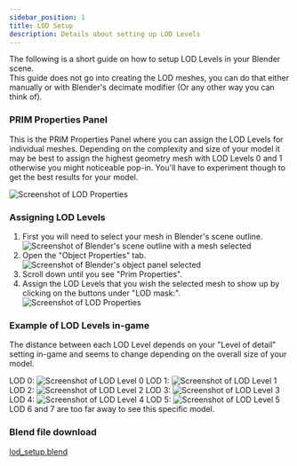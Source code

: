 ```yaml
---
sidebar_position: 1
title: LOD Setup
description: Details about setting up LOD Levels
---
```


The following is a short guide on how to setup LOD Levels in your Blender scene.<br />
This guide does not go into creating the LOD meshes, you can do that either manually or with Blender's decimate modifier (Or any other way you can think of).

### PRIM Properties Panel

This is the PRIM Properties Panel where you can assign the LOD Levels for individual meshes. Depending on the complexity and size of your model it may be best to assign the highest geometry mesh with LOD Levels 0 and 1 otherwise you might noticeable pop-in. You'll have to experiment though to get the best results for your model.

![Screenshot of LOD Properties](pathname:///media/blender/tutorials/lod_setup/lod_properties.png)

### Assigning LOD Levels

1. First you will need to select your mesh in Blender's scene outline.<br />
   ![Screenshot of Blender's scene outline with a mesh selected](pathname:///media/blender/tutorials/lod_setup/lod_selected_mesh.png)
2. Open the "Object Properties" tab.<br />
   ![Screenshot of Blender's object panel selected](pathname:///media/blender/tutorials/lod_setup/lod_object_properties_panel.png)
3. Scroll down until you see "Prim Properties".
4. Assign the LOD Levels that you wish the selected mesh to show up by clicking on the buttons under "LOD mask:".<br />
   ![Screenshot of LOD Properties](pathname:///media/blender/tutorials/lod_setup/lod_properties.png)

### Example of LOD Levels in-game

The distance between each LOD Level depends on your "Level of detail" setting in-game and seems to change depending on the overall size of your model.

LOD 0:
![Screenshot of LOD Level 0](pathname:///media/blender/tutorials/lod_setup/lod_0.png)
LOD 1:
![Screenshot of LOD Level 1](pathname:///media/blender/tutorials/lod_setup/lod_1.png)
LOD 2:
![Screenshot of LOD Level 2](pathname:///media/blender/tutorials/lod_setup/lod_2.png)
LOD 3:
![Screenshot of LOD Level 3](pathname:///media/blender/tutorials/lod_setup/lod_3.png)
LOD 4:
![Screenshot of LOD Level 4](pathname:///media/blender/tutorials/lod_setup/lod_4.png)
LOD 5:
![Screenshot of LOD Level 5](pathname:///media/blender/tutorials/lod_setup/lod_5.png)
LOD 6 and 7 are too far away to see this specific model.

### Blend file download

[lod_setup.blend](pathname:///media/blender/tutorials/lod_setup/lod_setup.blend)
